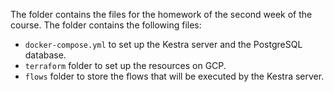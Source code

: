 The folder contains the files for the homework of the second week of the course. The folder contains the following files:
- `docker-compose.yml` to set up the Kestra server and the PostgreSQL database.
- `terraform` folder to set up the resources on GCP.
- `flows` folder to store the flows that will be executed by the Kestra server.